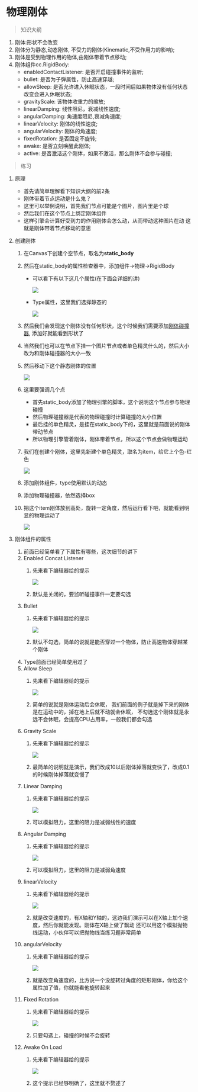 # 物理刚体

> 知识大纲
1. 刚体:形状不会改变
2. 刚体分为静态,动态刚体, 不受力的刚体(Kinematic,不受作用力的影响);
3. 刚体是受到物理作用的物体,由刚体带着节点移动;
4. 刚体组件cc.RigidBody:
      * enabledContactListener: 是否开启碰撞事件的监听;
      * bullet: 是否为子弹属性，防止高速穿越;
      * allowSleep: 是否允许进入休眠状态，一段时间后如果物体没有任何状态改变会进入休眠状态;
      * gravityScale: 该物体收重力的缩放;
      * linearDamping: 线性阻尼，衰减线性速度;
      * angularDamping: 角速度阻尼,衰减角速度;
      * linearVelocity: 刚体的线性速度;
      * angularVelocity: 刚体的角速度;
      * fixedRotation: 是否固定不旋转;
      * awake: 是否立刻唤醒此刚体;
      * active: 是否激活这个刚体，如果不激活，那么刚体不会参与碰撞;

> 练习
1. 原理
    * 首先请简单理解看下知识大纲的前2条
    * 刚体带着节点运动是什么鬼？
    * 这里可以举例说明，首先我们节点可能是个图片，图片里是个球
    * 然后我们在这个节点上绑定刚体组件
    * 这样引擎会计算好受到力的作用刚体会怎么动，从而带动这种图片在动
        这就是刚体带着节点移动的意思
2. 创建刚体
    1. 在Canvas下创建个空节点，取名为**static_body**    
    2. 然后在static_body的属性检查器中，添加组件->物理->RigidBody
        * 可以看下有以下这几个属性(在下面会详细的讲)
        
            ![](./images/刚体组件属性.png)
            
        * Type属性，这里我们选择静态的
        
            ![](images/刚体组件Type属性.jpg)
            
    3. 然后我们会发现这个刚体没有任何形状，这个时候我们需要添加[刚体碰撞器](./04-刚体碰撞器.md),
        添加好就能看到形状了 
    4. 当然我们也可以在节点下挂一个图片节点或者单色精灵什么的，然后大小改为和刚体碰撞器的大小一致
    5. 然后移动下这个静态刚体的位置
        
        ![](./images/完成静态刚体.jpg)
        
    6. 这里要强调几个点
        * 首先static_body添加了物理引擎的脚本，这个说明这个节点参与物理碰撞   
        * 然后物理碰撞器是代表的物理碰撞时计算碰撞的大小位置
        * 最后挂的单色精灵，是挂在static_body下的，这里就是前面说的刚体带动节点 
        * 所以物理引擎管着刚体，刚体带着节点，所以这个节点会做物理运动
    7. 我们在创建个刚体，这里先新建个单色精灵，取名为item，给它上个色-红色  
        
        ![](./images/新建另外个刚体.jpg)
    
    8. 添加刚体组件，type使用默认的动态    
    9. 添加物理碰撞器，依然选择box
    10. 把这个item刚体放到高处，旋转一定角度，然后运行看下吧，就能看到明显的物理运动了
    
        ![](./images/把item放到高处旋转一定角度.jpg)
        
3. 刚体组件的属性
    1. 前面已经简单看了下属性有哪些，这次细节的讲下
    2. Enabled Concat Listener
        1. 先来看下编辑器给的提示
            
            ![](./images/EnabledConcatListener提示.jpg)   
        
        2. 默认是关闭的，要监听碰撞事件一定要勾选          
    3. Bullet
        1. 先来看下编辑器给的提示  
            
            ![](./images/Bullet提示.jpg)
            
        2. 默认不勾选，简单的说就是能否穿过一个物体，防止高速物体穿越某个刚体
    4. Type前面已经简单使用过了
    5. Allow Sleep
        1. 先来看下编辑器给的提示
            
            ![](./images/AllowSleep提示.jpg)
            
        2. 简单的说就是刚体运动后会休眠，
            我们前面的例子就是掉下来的刚体是在运动中的，掉在地上后就不动就会休眠，
            不勾选这个刚体就是永远不会休眠，会提高CPU占用率，一般我们都会勾选
    6. Gravity Scale
        1. 先来看下编辑器给的提示
        
            ![](./images/GravityScale提示.jpg)
            
        2. 最简单的说明就是演示，我们改成10以后刚体掉落就变快了，改成0.1的时候刚体掉落就变慢了
    7. Linear Damping  
        1. 先来看下编辑器给的提示
            
            ![](images/LinearDamping提示.jpg)
            
        2. 可以模拟阻力，这里的阻力是减弱线性的速度  
    8. Angular Damping
        1. 先来看下编辑器给的提示
        
            ![](./images/AngularDamping提示.jpg) 
            
        2. 可以模拟阻力，这里的阻力是减弱角速度
    9. linearVelocity 
        1. 先来看下编辑器给的提示
        
            ![](images/LinearVelocity提示.jpg)
            
        2. 就是改变速度的，有X轴和Y轴的，这边我们演示可以在X轴上加个速度，然后你就能发现。刚体在X轴上做了飘动
            还可以用这个模拟抛物线运动，小伙伴可以把抛物线当练习题非常简单
    10. angularVelocity
        1. 先来看下编辑器给的提示  
        
            ![](images/AngularVelocity提示.png)    
            
        2. 就是改变角速度的，比方说一个没旋转过角度的矩形刚体，你给这个属性加了值，你就能看他旋转起来
    11. Fixed Rotation
        1. 先来看下编辑器给的提示  
        
            ![](images/FixedRotation提示.jpg)
            
        2. 只要勾选上，碰撞的时候不会旋转
    12. Awake On Load
        1. 先来看下编辑器给的提示  
            
            ![](images/AwakeOnLoad提示.jpg) 
            
        2. 这个提示已经够明确了，这里就不赘述了                       
                              
                
                    
                       
                  
